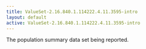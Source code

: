 ```yaml
---
title: ValueSet-2.16.840.1.114222.4.11.3595-intro
layout: default
active: ValueSet-2.16.840.1.114222.4.11.3595-intro
---
```


The population summary data set being reported.